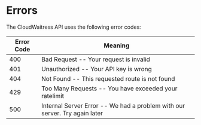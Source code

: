 # Errors

The CloudWaitress API uses the following error codes:

Error Code | Meaning
---------- | -------
400 | Bad Request -- Your request is invalid
401 | Unauthorized -- Your API key is wrong
404 | Not Found -- This requested route is not found
429 | Too Many Requests -- You have exceeded your ratelimit
500 | Internal Server Error -- We had a problem with our server. Try again later
